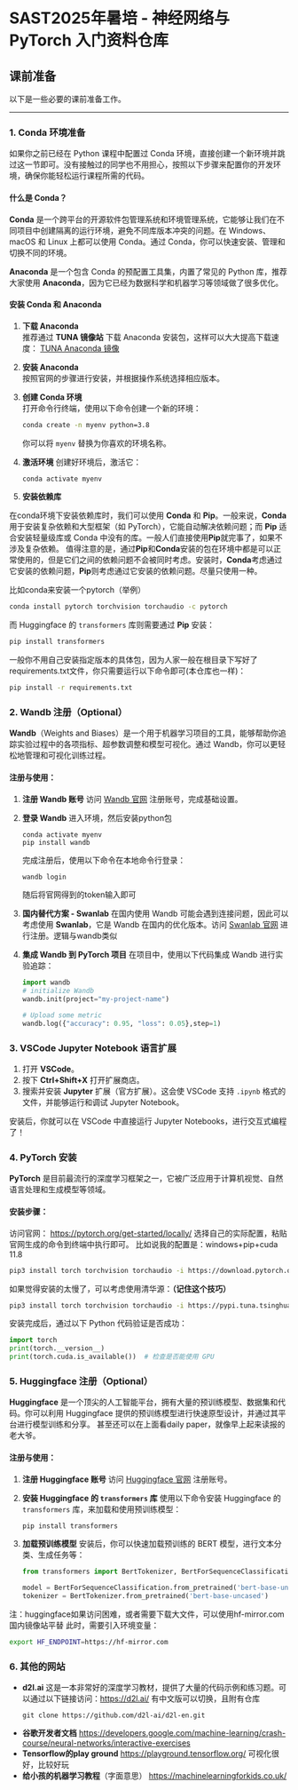 # SAST2025年暑培 - 神经网络与 PyTorch 入门资料仓库

## 课前准备

以下是一些必要的课前准备工作。

---

### 1. **Conda 环境准备**  
如果你之前已经在 Python 课程中配置过 Conda 环境，直接创建一个新环境并跳过这一节即可。没有接触过的同学也不用担心，按照以下步骤来配置你的开发环境，确保你能轻松运行课程所需的代码。

#### **什么是 Conda？**  
**Conda** 是一个跨平台的开源软件包管理系统和环境管理系统，它能够让我们在不同项目中创建隔离的运行环境，避免不同库版本冲突的问题。在 Windows、macOS 和 Linux 上都可以使用 Conda。通过 Conda，你可以快速安装、管理和切换不同的环境。

**Anaconda** 是一个包含 Conda 的预配置工具集，内置了常见的 Python 库，推荐大家使用 **Anaconda**，因为它已经为数据科学和机器学习等领域做了很多优化。

#### **安装 Conda 和 Anaconda**
1. **下载 Anaconda**  
   推荐通过 **TUNA 镜像站** 下载 Anaconda 安装包，这样可以大大提高下载速度：
   [TUNA Anaconda 镜像](https://mirrors.tuna.tsinghua.edu.cn/anaconda/archive/)

2. **安装 Anaconda**  
   按照官网的步骤进行安装，并根据操作系统选择相应版本。

3. **创建 Conda 环境**  
   打开命令行终端，使用以下命令创建一个新的环境：
   ```bash
   conda create -n myenv python=3.8
   ```

    你可以将 `myenv` 替换为你喜欢的环境名称。

4. **激活环境**
   创建好环境后，激活它：

   ```bash
   conda activate myenv
   ```

5. **安装依赖库**

在conda环境下安装依赖库时，我们可以使用 **Conda** 和 **Pip**。一般来说，**Conda** 用于安装复杂依赖和大型框架（如 PyTorch），它能自动解决依赖问题；而 **Pip** 适合安装轻量级库或 Conda 中没有的库。一般人们直接使用**Pip**就完事了，如果不涉及复杂依赖。
值得注意的是，通过**Pip**和**Conda**安装的包在环境中都是可以正常使用的，但是它们之间的依赖问题不会被同时考虑。安装时，**Conda**考虑通过它安装的依赖问题，**Pip**则考虑通过它安装的依赖问题。尽量只使用一种。

比如conda来安装一个pytorch（举例）
```bash
conda install pytorch torchvision torchaudio -c pytorch
```

而 Huggingface 的 `transformers` 库则需要通过 **Pip** 安装：

```bash
pip install transformers
```

一般你不用自己安装指定版本的具体包，因为人家一般在根目录下写好了requirements.txt文件，你只需要运行以下命令即可(本仓库也一样)：

```bash
pip install -r requirements.txt
```

### 2. **Wandb 注册（Optional）**

**Wandb**（Weights and Biases）是一个用于机器学习项目的工具，能够帮助你追踪实验过程中的各项指标、超参数调整和模型可视化。通过 Wandb，你可以更轻松地管理和可视化训练过程。

#### **注册与使用**：

1. **注册 Wandb 账号**
   访问 [Wandb 官网](https://wandb.ai/home) 注册账号，完成基础设置。

2. **登录 Wandb**
   进入环境，然后安装python包
   ```
   conda activate myenv
   pip install wandb
   ```
   完成注册后，使用以下命令在本地命令行登录：

   ```bash
   wandb login
   ```
   随后将官网得到的token输入即可

3. **国内替代方案 - Swanlab**
   在国内使用 Wandb 可能会遇到连接问题，因此可以考虑使用 **Swanlab**，它是 Wandb 在国内的优化版本。访问 [Swanlab 官网](https://swanlab.cn/) 进行注册。逻辑与wandb类似

4. **集成 Wandb 到 PyTorch 项目**
   在项目中，使用以下代码集成 Wandb 进行实验追踪：

   ```python
   import wandb
   # initialize Wandb
   wandb.init(project="my-project-name")

   # Upload some metric
   wandb.log({"accuracy": 0.95, "loss": 0.05},step=1)
   ```

### 3. **VSCode Jupyter Notebook 语言扩展**
1. 打开 **VSCode**。
2. 按下 **Ctrl+Shift+X** 打开扩展商店。
3. 搜索并安装 **Jupyter** 扩展（官方扩展）。这会使 VSCode 支持 `.ipynb` 格式的文件，并能够运行和调试 Jupyter Notebook。

安装后，你就可以在 VSCode 中直接运行 Jupyter Notebooks，进行交互式编程了！

### 4. **PyTorch 安装**

**PyTorch** 是目前最流行的深度学习框架之一，它被广泛应用于计算机视觉、自然语言处理和生成模型等领域。

#### **安装步骤**：
访问官网：
https://pytorch.org/get-started/locally/
选择自己的实际配置，粘贴官网生成的命令到终端中执行即可。
比如说我的配置是：windows+pip+cuda 11.8
```bash
pip3 install torch torchvision torchaudio -i https://download.pytorch.org/whl/cu118
```
如果觉得安装的太慢了，可以考虑使用清华源：**（记住这个技巧）**
```bash
pip3 install torch torchvision torchaudio -i https://pypi.tuna.tsinghua.edu.cn/simple
```

安装完成后，通过以下 Python 代码验证是否成功：
```python
import torch
print(torch.__version__)
print(torch.cuda.is_available())  # 检查是否能使用 GPU
```

### 5. **Huggingface 注册（Optional）**

**Huggingface** 是一个顶尖的人工智能平台，拥有大量的预训练模型、数据集和代码。你可以利用 Huggingface 提供的预训练模型进行快速原型设计，并通过其平台进行模型训练和分享。
甚至还可以在上面看daily paper，就像早上起来读报的老大爷。
#### **注册与使用**：

1. **注册 Huggingface 账号**
   访问 [Huggingface 官网](https://huggingface.co/) 注册账号。

2. **安装 Huggingface 的 `transformers` 库**
   使用以下命令安装 Huggingface 的 `transformers` 库，来加载和使用预训练模型：

   ```bash
   pip install transformers
   ```

3. **加载预训练模型**
   安装后，你可以快速加载预训练的 BERT 模型，进行文本分类、生成任务等：

   ```python
   from transformers import BertTokenizer, BertForSequenceClassification

   model = BertForSequenceClassification.from_pretrained('bert-base-uncased')
   tokenizer = BertTokenizer.from_pretrained('bert-base-uncased')
   ```

注：huggingface如果访问困难，或者需要下载大文件，可以使用hf-mirror.com国内镜像站平替
此时，需要引入环境变量：
```bash
export HF_ENDPOINT=https://hf-mirror.com
```

### 6. **其他的网站**
- **d2l.ai**
    这是一本非常好的深度学习教材，提供了大量的代码示例和练习题。可以通过以下链接访问：https://d2l.ai/
    有中文版可以切换，且附有仓库
    ```
    git clone https://github.com/d2l-ai/d2l-en.git
    ```
- **谷歌开发者文档**
   https://developers.google.com/machine-learning/crash-course/neural-networks/interactive-exercises
- **Tensorflow的play ground**
    https://playground.tensorflow.org/
    可视化很好，比较好玩
- **给小孩的机器学习教程**（字面意思）
    https://machinelearningforkids.co.uk/